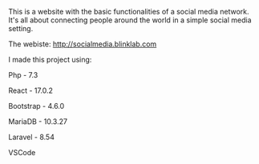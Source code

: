 This is a website with the basic functionalities of a social media network.
It's all about connecting people around the world in a simple social media setting.

The webiste: http://socialmedia.blinklab.com

I made this project using: 

Php - 7.3

React - 17.0.2

Bootstrap - 4.6.0

MariaDB - 10.3.27

Laravel - 8.54

VSCode
